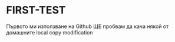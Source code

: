 ﻿# FIRST-TEST
Първото ми използване на Github
ЩЕ пробвам да кача някой от домашните
local copy modification
